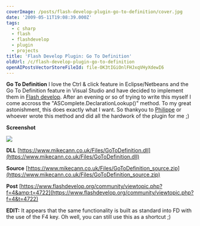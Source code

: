 ```yaml
---
coverImage: /posts/flash-develop-plugin-go-to-definition/cover.jpg
date: '2009-05-11T19:08:39.000Z'
tags:
  - c sharp
  - flash
  - flashdevelop
  - plugin
  - projects
title: 'Flash Develop Plugin: Go To Definition'
oldUrl: /c/flash-develop-plugin-go-to-definition
openAIPostsVectorStoreFileId: file-OK3tIGiOnlFHJxqVHyXdewI6
---
```


**Go To Definition**
I love the Ctrl &amp; click feature in Eclipse/Netbeans and the Go To Definition feature in Visual Studio and have decided to implement them in [Flash develop](https://www.flashdevelop.org/community/index.php). After an evening or so of trying to write this myself I come accross the "ASComplete.DeclarationLookup()" method. To my great astonishment, this does exactly what I want. So thankyou to [Philippe](https://www.flashdevelop.org/community/memberlist.php?mode=viewprofile&u=3) or whoever wrote this method and did all the hardwork of the plugin for me ;)

<!-- more -->

**Screenshot**

![](https://www.mikecann.co.uk/Files/GoToS01.png)

**DLL**
[https://www.mikecann.co.uk/Files/GoToDefinition.dll](https://www.mikecann.co.uk/Files/GoToDefinition.dll)

**Source**
[https://www.mikecann.co.uk/Files/GoToDefinition_source.zip](https://www.mikecann.co.uk/Files/GoToDefinition_source.zip)

**Post**
[https://www.flashdevelop.org/community/viewtopic.php?f=4&amp;t=4722](https://www.flashdevelop.org/community/viewtopic.php?f=4&t=4722)

**EDIT:**
It appears that the same functionality is built as standard into FD with the use of the F4 key. Oh well, you can still use this as a shortcut ;)
